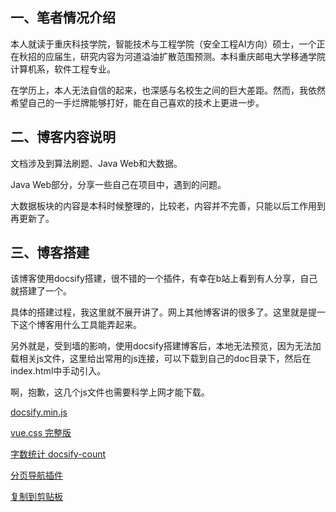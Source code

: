 ## 一、笔者情况介绍

本人就读于重庆科技学院，智能技术与工程学院（安全工程AI方向）硕士，一个正在秋招的应届生，研究内容为河道溢油扩散范围预测。本科重庆邮电大学移通学院计算机系，软件工程专业。

在学历上，本人无法自信的起来，也深感与名校生之间的巨大差距。然而，我依然希望自己的一手烂牌能够打好，能在自己喜欢的技术上更进一步。

## 二、博客内容说明

文档涉及到算法刷题、Java Web和大数据。

Java Web部分，分享一些自己在项目中，遇到的问题。

大数据板块的内容是本科时候整理的，比较老，内容并不完善，只能以后工作用到再更新了。

## 三、博客搭建

该博客使用docsify搭建，很不错的一个插件，有幸在b站上看到有人分享，自己就搭建了一个。

具体的搭建过程，我这里就不展开讲了。网上其他博客讲的很多了。这里就是提一下这个博客用什么工具能弄起来。

另外就是，受到墙的影响，使用docsify搭建博客后，本地无法预览，因为无法加载相关js文件，这里给出常用的js连接，可以下载到自己的doc目录下，然后在index.html中手动引入。

啊，抱歉，这几个js文件也需要科学上网才能下载。

[docsify.min.js](https://cdn.jsdelivr.net/npm/docsify/lib/docsify.min.js)

[vue.css 完整版](https://cdn.jsdelivr.net/npm/docsify/themes/vue.css)

[字数统计 docsify-count](https://unpkg.com/docsify-count/dist/countable.min.js)

[分页导航插件](https://cdn.jsdelivr.net/npm/docsify-pagination/dist/docsify-pagination.min.js)

[复制到剪贴板](https://cdn.jsdelivr.net/npm/docsify-copy-code/dist/docsify-copy-code.min.js)
